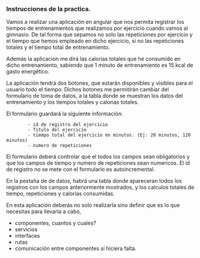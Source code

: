 ### Instrucciones de la practica.

Vamos a realizar una aplicación en angular que nos permita registrar los tiempos de entrenamientos que realizamos por  ejercicio cuando vamos al gimnasio. De tal forma que sepamos no solo las repeticiones por ejercicio y el tiempo que hemos empleado en dicho ejercicio, si no las repeticiones totales y el tiempo total de entrenamiento. 

Además la aplicacion me dirá las calorias totales que he consumido en dicho entrenamiento, sabiendo que 1 minuto de entrenamiento es 15 kcal de gasto energético.

La aplicación tendrá dos botones, que estarán disponibles y visibles para el usuario todo el tiempo. Dichos botones me permitirán cambiar del formulario de toma de datos, a la tabla donde se muestran los datos del entrenamiento y los tiempos totales y calorias totales.

El formulario guardará la siguiente información:

			- id de registro del ejercicio
			- Titulo del ejercicio
			- tiempo total del ejercicio en minutos. (Ej: 20 minutos, 120 minutos)
			- numero de repeticiones

El formulario deberá controlar que el todos los campos sean obligatorios y que los campos de tiempo y numero de repeticiones sean numericos. El id de registro no se mete con el formulario es autoincremental.

En la pestaña de de datos, habrá una tabla donde apareceran todos los registros con los campos anteriormente mostrados, y los calculos totales de tiempo, repeticiones y calorias consumidas.

En esta aplicación deberás no solo realizarla sino definir que es lo que necesitas para llevarla a cabo, 

- componentes, cuantos y cuales? 
- servicios
- interfaces
- rutas
- comunicación entre componentes si hiciera falta.

